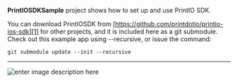 **PrintIOSDKSample** project shows how to set up and use PrintIO SDK.

You can download PrintIOSDK from [https://github.com/printdotio/printio-ios-sdk][1] for other projects, and it is included here as a git submodule. Check out this example app using --recursive, or issue the command:
```
git submodule update --init --recursive
```

----------


![enter image description here][2]


  [1]: https://github.com/printdotio/printio-ios-sdk
  [2]: https://lh6.googleusercontent.com/-S5nP-tCWxDY/Uu-iQ57eUKI/AAAAAAAABcA/nPHj1JmmfaM/w338-h600-no/IMG_0859.PNG
